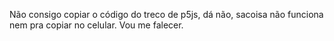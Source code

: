 Não consigo copiar o código do treco de p5js, dá não, sacoisa não funciona nem pra copiar no celular. Vou me falecer.
